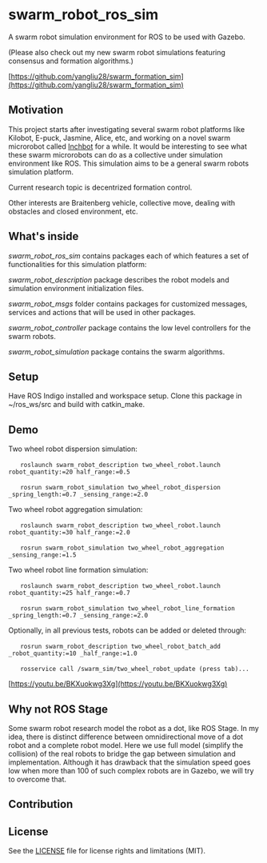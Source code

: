 # swarm_robot_ros_sim
A swarm robot simulation environment for ROS to be used with Gazebo.

(Please also check out my new swarm robot simulations featuring consensus and formation algorithms.)

[https://github.com/yangliu28/swarm_formation_sim](https://github.com/yangliu28/swarm_formation_sim)

## Motivation
This project starts after investigating several swarm robot platforms like Kilobot, E-puck, Jasmine, Alice, etc, and working on a novel swarm microrobot called [Inchbot](http://www.case.edu/mae/robotics/#modular) for a while. It would be interesting to see what these swarm microrobots can do as a collective under simulation environment like ROS. This simulation aims to be a general swarm robots simulation platform.

Current research topic is decentrized formation control.

Other interests are Braitenberg vehicle, collective move, dealing with obstacles and closed environment, etc.

## What's inside
*swarm_robot_ros_sim* contains packages each of which features a set of functionalities for this simulation platform:

*swarm_robot_description* package describes the robot models and simulation environment initialization files.

*swarm_robot_msgs* folder contains packages for customized messages, services and actions that will be used in other packages.

*swarm_robot_controller* package contains the low level controllers for the swarm robots.

*swarm_robot_simulation* package contains the swarm algorithms.

## Setup
Have ROS Indigo installed and workspace setup. Clone this package in ~/ros_ws/src and build with catkin_make.

## Demo
Two wheel robot dispersion simulation:

&nbsp;&nbsp;&nbsp;&nbsp;&nbsp;&nbsp;`roslaunch swarm_robot_description two_wheel_robot.launch robot_quantity:=20 half_range:=0.5`

&nbsp;&nbsp;&nbsp;&nbsp;&nbsp;&nbsp;`rosrun swarm_robot_simulation two_wheel_robot_dispersion _spring_length:=0.7 _sensing_range:=2.0`

Two wheel robot aggregation simulation:

&nbsp;&nbsp;&nbsp;&nbsp;&nbsp;&nbsp;`roslaunch swarm_robot_description two_wheel_robot.launch robot_quantity:=30 half_range:=2.0`

&nbsp;&nbsp;&nbsp;&nbsp;&nbsp;&nbsp;`rosrun swarm_robot_simulation two_wheel_robot_aggregation _sensing_range:=1.5`

Two wheel robot line formation simulation:

&nbsp;&nbsp;&nbsp;&nbsp;&nbsp;&nbsp;`roslaunch swarm_robot_description two_wheel_robot.launch robot_quantity:=25 half_range:=0.7`

&nbsp;&nbsp;&nbsp;&nbsp;&nbsp;&nbsp;`rosrun swarm_robot_simulation two_wheel_robot_line_formation _spring_length:=0.7 _sensing_range:=2.0`

Optionally, in all previous tests, robots can be added or deleted through:

&nbsp;&nbsp;&nbsp;&nbsp;&nbsp;&nbsp;`rosrun swarm_robot_description two_wheel_robot_batch_add _robot_quantity:=10 _half_range:=1.0`

&nbsp;&nbsp;&nbsp;&nbsp;&nbsp;&nbsp;`rosservice call /swarm_sim/two_wheel_robot_update (press tab)...`

[https://youtu.be/BKXuokwg3Xg](https://youtu.be/BKXuokwg3Xg)

## Why not ROS Stage
Some swarm robot research model the robot as a dot, like ROS Stage. In my idea, there is distinct difference between omnidirectional move of a dot robot and a complete robot model. Here we use full model (simplify the collision) of the real robots to bridge the gap between simulation and implementation. Although it has drawback that the simulation speed goes low when more than 100 of such complex robots are in Gazebo, we will try to overcome that.

## Contribution

## License
See the [LICENSE](LICENSE.md) file for license rights and limitations (MIT).


